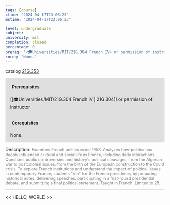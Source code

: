 ```yaml
---
tags: [course]
ctime: "2024-04-17T23:06:23"
mstime: "2024-04-17T23:06:23"

level: undergraduate
subject: 
university: mit
completion: closed
percentage: 0
prereq: "<🎓Universities/MIT/21G.304 French IV> or permission of instructor"
coreq: "None."
---
```


catalog [21G.353](http://student.mit.edu/catalog/m21Gd.html#21G.353)

<span style="display: block; padding: 15px; background-color: rgb(100, 100, 100, 0.2);"><font id="m_prereq2187_0" style="display: block; font-family: Arial, sans-serif; font-weight: bold; padding: 5px">Prerequisites</font><br><span id="prereq2187_0">[[🎓Universities/MIT/21G.304 French IV | 21G.304]] or permission of instructor</span></span>
<span style="display: block; padding: 15px; background-color: rgb(100, 100, 100, 0.2);"><font id="m_coreq2187_0" style="display: block; font-family: Arial, sans-serif; font-weight: bold; padding: 5px">Corequisites</font><br><span id="coreq2187_0">None.</span></span>

<font style="">Description:</font>
<font style="color: grey; font-size: 0.8rem;">Examines French politics since 1958. Analyzes how politics has deeply influenced cultural and social life in France, including daily interactions. Questions public controversies and history's political cleavages, from the Algerian war to postcolonial issues, from the birth of the European construction to the Covid crisis. To explore French institutions and understand the impact of political issues in contemporary France, students "run" for the French presidency by preparing historical notes, delivering speeches, participating in a first-round presidential debate, and submitting a final political statement. Taught in French. Limited to 25.</font>



---

<< HELLO, WORLD >>
